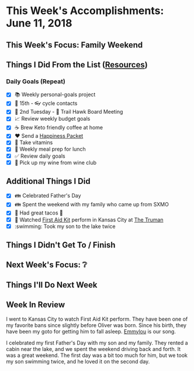 # This Week's Accomplishments: June 11, 2018

## This Week's Focus: Family Weekend

## Things I Did From the List ([Resources](resources.md))

### Daily Goals (Repeat)

- [x] :books: Weekly personal-goals project
- [x] :calendar: 15th - :eyeglasses: cycle contacts
- [x] :calendar: 2nd Tuesday - :running: Trail Hawk Board Meeting
- [x] :chart_with_upwards_trend: Review weekly budget goals
- [x] :coffee: Brew Keto friendly coffee at home
- [x] :heart: Send a [Happiness Packet](https://www.happinesspackets.io/)
- [x] :muscle: Take vitamins
- [x] :stew: Weekly meal prep for lunch
- [x] :white_check_mark: Review daily goals
- [x] :wine_glass: Pick up my wine from wine club

## Additional Things I Did

- [x] :family: Celebrated Father's Day
- [x] :family: Spent the weekend with my family who came up from SXMO
- [x] :fork_and_knife: Had great tacos :taco:
- [x] :microphone: Watched [First Aid Kit](https://open.spotify.com/artist/21egYD1eInY6bGFcniCRT1?si=riMINAzySJ6UBponIo0W7Q) perform in Kansas City at [The Truman](https://www.thetrumankc.com/)
- [x] :swimming: Took my son to the lake twice

## Things I Didn't Get To / Finish

## Next Week's Focus: :grey_question:

## Things I'll Do Next Week

## Week In Review

I went to Kansas City to watch First Aid Kit perform. They have been one of my favorite bans since slightly before Oliver was born. Since his birth, they have been my goto for getting him to fall asleep. [Emmylou](https://open.spotify.com/track/7exdcu9SmgcrZ7hW9ZdcYo?si=9gzA5PN3RWSwLEUGD1cY6A) is our song. 

I celebrated my first Father's Day with my son and my family. They rented a cabin near the lake, and we spent the weekend driving back and forth. It was a great weekend. The first day was a bit too much for him, but we took my son swimming twice, and he loved it on the second day. 
